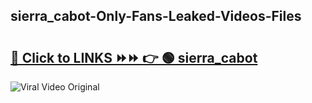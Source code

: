 
 ## sierra_cabot-Only-Fans-Leaked-Videos-Files

# <h2><a href="https://mediaupload.pro?sierra_cabot">🔗 Click to LINKS ⏩⏩ 👉 🟢 sierra_cabot </a></h2>

<a href="https://mediaupload.pro?sierra_cabot" rel="nofollow" data-target="animated-image.originalLink"><img src="https://i.ibb.co.com/xMMVF88/686577567.gif" alt="Viral Video Original" style="max-width: 100%; display: inline-block;" data-target="animated-image.originalImage"></a>